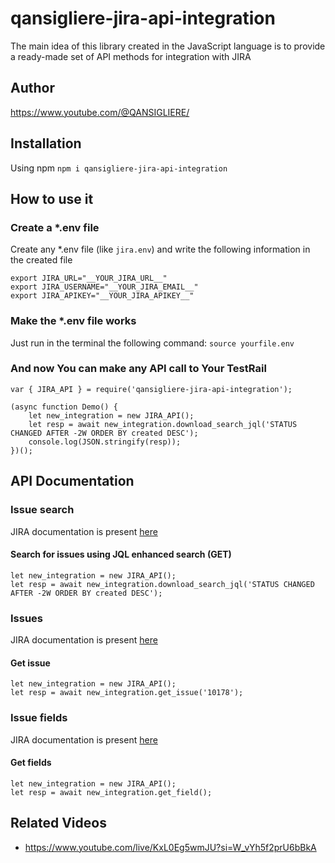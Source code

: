 # qansigliere-jira-api-integration

The main idea of ​​this library created in the JavaScript language is to provide a ready-made set of API methods for
integration with JIRA

## Author

https://www.youtube.com/@QANSIGLIERE/

## Installation

Using npm `npm i qansigliere-jira-api-integration`

## How to use it

### Create a \*.env file

Create any \*.env file (like `jira.env`) and write the following information in the created file

```
export JIRA_URL="__YOUR_JIRA_URL__"
export JIRA_USERNAME="__YOUR_JIRA_EMAIL__"
export JIRA_APIKEY="__YOUR_JIRA_APIKEY__"
```

### Make the \*.env file works

Just run in the terminal the following command: `source yourfile.env`

### And now You can make any API call to Your TestRail

```
var { JIRA_API } = require('qansigliere-jira-api-integration');

(async function Demo() {
    let new_integration = new JIRA_API();
    let resp = await new_integration.download_search_jql('STATUS CHANGED AFTER -2W ORDER BY created DESC');
    console.log(JSON.stringify(resp));
})();
```

## API Documentation

### Issue search

JIRA documentation is present
[here](https://developer.atlassian.com/cloud/jira/platform/rest/v3/api-group-issue-search/#api-group-issue-search)

#### Search for issues using JQL enhanced search (GET)

```
let new_integration = new JIRA_API();
let resp = await new_integration.download_search_jql('STATUS CHANGED AFTER -2W ORDER BY created DESC');
```

### Issues

JIRA documentation is present
[here](https://developer.atlassian.com/cloud/jira/platform/rest/v3/api-group-issues/#api-group-issues)

#### Get issue

```
let new_integration = new JIRA_API();
let resp = await new_integration.get_issue('10178');
```

### Issue fields

JIRA documentation is present
[here](https://developer.atlassian.com/cloud/jira/platform/rest/v3/api-group-issue-fields/#api-group-issue-fields)

#### Get fields

```
let new_integration = new JIRA_API();
let resp = await new_integration.get_field();
```

## Related Videos

-   https://www.youtube.com/live/KxL0Eg5wmJU?si=W_vYh5f2prU6bBkA
